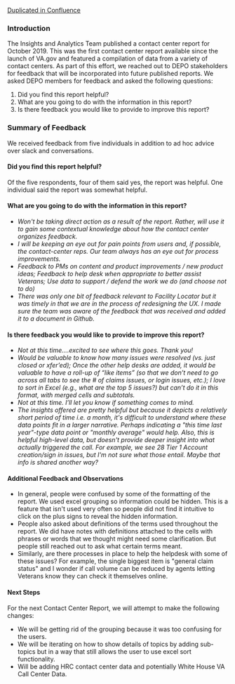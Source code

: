 [Duplicated in Confluence](https://vfs.atlassian.net/wiki/spaces/Contact/pages/1844805751/Contact+Center+Report+Feedback+Summary)

### Introduction

The Insights and Analytics Team published a contact center report for October 2019. This was the first contact center report available since the 
launch of VA.gov and featured a compilation of data from a variety of contact centers. As part of this effort, we reached out to DEPO 
stakeholders for feedback that will be incorporated into future published reports. We asked DEPO members for feedback and asked the 
following questions:

1. Did you find this report helpful?
2. What are you going to do with the information in this report?
3. Is there feedback you would like to provide to improve this report? 

### Summary of Feedback

We received feedback from five individuals in addition to ad hoc advice over slack and conversations. 

#### Did you find this report helpful?
Of the five respondents, four of them said yes, the report was helpful. One individual said the report was somewhat helpful.

#### What are you going to do with the information in this report?
  * *Won't be taking direct action as a result of the report. Rather, will use it to gain some contextual knowledge about how the contact center organizes feedback.*
  * *I will be keeping an eye out for pain points from users and, if possible, the contact-center reps. Our team always has an eye out for process improvements.*
  * *Feedback to PMs on content and product improvements / new product ideas; Feedback to help desk when appropriate to better assist Veterans; 
  Use data to support / defend the work we do (and choose not to do)*
  * *There was only one bit of feedback relevant to Facility Locator but it was timely in that we are in the process of redesigning the UX. I made sure the team 
  was aware of the feedback that was received and added it to a document in Github.*  

#### Is there feedback you would like to provide to improve this report?
  * *Not at this time....excited to see where this goes. Thank you!*
  * *Would be valuable to know how many issues were resolved (vs. just closed or xfer’ed); Once the other help desks are added, it would be valuable to have a roll-up of “like items” 
  (so that we don’t need to go across all tabs to see the # of claims issues, or login issues, etc.); I love to sort in Excel (e.g., what are the top 5 issues?) but can’t do it in 
  this format, with merged cells and subtotals.*
  * *Not at this time. I’ll let you know if something comes to mind.*
  * *The insights offered are pretty helpful but because it depicts a relatively short period of time i.e. a month, it's difficult to understand where these data points fit in a larger narrative. 
  Perhaps indicating a "this time last year"-type data point or "monthly average" would help. Also, this is helpful high-level data, but doesn't provide deeper insight into what actually triggered the call. 
  For example, we see 28 Tier 1 Account creation/sign in issues, but I'm not sure what those entail. Maybe that info is shared another way?*
  
  #### Additional Feedback and Observations
  * In general, people were confused by some of the formatting of the report. We used excel grouping so information could be hidden. This is a feature 
    that isn't used very often so people did not find it intuitive to click on the plus signs to reveal the hidden information.
  * People also asked about definitions of the terms used throughout the report. We did have notes with definitions attached to the cells with phrases or words that we thought
    might need some clarification. But people still reached out to ask what certain terms meant. 
  * Similarly, are there processes in place to help the helpdesk with some of these issues? For example, the single biggest item is "general 
    claim status" and I wonder if call volume can be reduced by agents letting Veterans know they can check it themselves online. 

#### Next Steps

For the next Contact Center Report, we will attempt to make the following changes:

  * We will be getting rid of the grouping because it was too confusing for the users. 
  * We will be iterating on how to show details of topics by adding sub-topics but in a way that still allows the user to use excel sort functionality.
  * Will be adding HRC contact center data and potentially White House VA Call Center Data.
 
  





